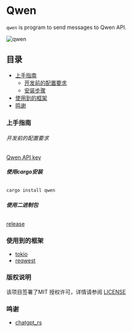 # Qwen

`qwen` is program to send messages to Qwen API.

 ![qwen](htppimages/qwen.gif)
 
## 目录

- [上手指南](#上手指南)
  - [开发前的配置要求](#开发前的配置要求)
  - [安装步骤](#安装步骤)
- [使用到的框架](#使用到的框架)
- [鸣谢](#鸣谢)

### 上手指南

###### 开发前的配置要求

[Qwen API key](https://dashscope.console.aliyun.com/apiKey)

###### **使用cargo安装**

```sh
cargo install qwen
```
###### **使用二进制包**
[release](https://github.com/ziboh/qwen/releases)

### 使用到的框架
- [tokio](https://tokio.rs)
- [reqwest](https://github.com/seanmonstar/reqwest)

### 版权说明

该项目签署了MIT 授权许可，详情请参阅 [LICENSE](https://github.com/ziboh/qwen/blob/master/LICENSE)

### 鸣谢
- [chatgpt_rs](https://github.com/Maxuss/chatgpt_rs)
